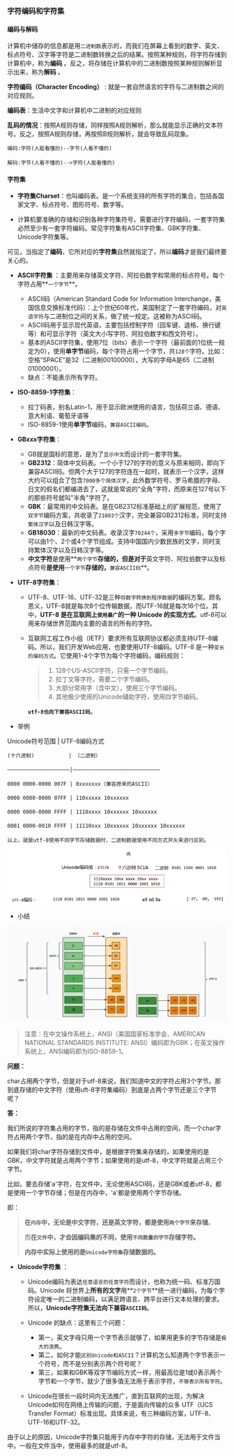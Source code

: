 ###  字符编码和字符集

####  编码与解码

计算机中储存的信息都是用`二进制数`表示的，而我们在屏幕上看到的数字、英文、标点符号、汉字等字符是二进制数转换之后的结果。按照某种规则，将字符存储到计算机中，称为**编码** 。反之，将存储在计算机中的二进制数按照某种规则解析显示出来，称为**解码** 。

**字符编码（Character Encoding）** : 就是一套自然语言的字符与二进制数之间的对应规则。

**编码表**：生活中文字和计算机中二进制的对应规则

**乱码的情况**：按照A规则存储，同样按照A规则解析，那么就能显示正确的文本符号。反之，按照A规则存储，再按照B规则解析，就会导致乱码现象。

```
编码:字符(人能看懂的)--字节(人看不懂的)

解码:字节(人看不懂的)-->字符(人能看懂的)
```

#### 字符集

* **字符集Charset**：也叫编码表。是一个系统支持的所有字符的集合，包括各国家文字、标点符号、图形符号、数字等。

- 计算机要准确的存储和识别各种字符集符号，需要进行字符编码，一套字符集必然至少有一套字符编码。常见字符集有ASCII字符集、GBK字符集、Unicode字符集等。


可见，当指定了**编码**，它所对应的**字符集**自然就指定了，所以**编码**才是我们最终要关心的。

* **ASCII字符集** ：主要用来存储英文字符、阿拉伯数字和常用的标点符号。每个字符占用**`一个字节`**。

  * ASCII码（American Standard Code for Information Interchange，美国信息交换标准代码）：上个世纪60年代，美国制定了一套字符编码，对`英语字符`与二进制位之间的关系，做了统一规定。这被称为ASCII码。
  * ASCII码用于显示现代英语，主要包括控制字符（回车键、退格、换行键等）和可显示字符（英文大小写字符、阿拉伯数字和西文符号）。
  * 基本的ASCII字符集，使用7位（bits）表示一个字符（最前面的1位统一规定为0），使用**单字节**编码，每个字符占用一个字节，共`128个`字符。比如：空格“SPACE”是32（二进制00100000），大写的字母A是65（二进制01000001）。
  * 缺点：不能表示所有字符。

* **ISO-8859-1字符集**：

  * 拉丁码表，别名Latin-1，用于显示欧洲使用的语言，包括荷兰语、德语、意大利语、葡萄牙语等
  * ISO-8859-1使用**单字节**编码，`兼容ASCII编码`。

* **GBxxx字符集**：

  * GB就是国标的意思，是为了`显示中文`而设计的一套字符集。
  * **GB2312**：简体中文码表。一个小于127的字符的意义与原来相同，即向下兼容ASCII码。但两个大于127的字符连在一起时，就表示一个汉字，这样大约可以组合了包含`7000多个简体汉字`，此外数学符号、罗马希腊的字母、日文的假名们都编进去了，这就是常说的"全角"字符，而原来在127号以下的那些符号就叫"半角"字符了。
  * **GBK**：最常用的中文码表。是在GB2312标准基础上的扩展规范，使用了`双字节`编码方案，共收录了`21003个`汉字，完全兼容GB2312标准，同时支持`繁体汉字`以及日韩汉字等。
  * **GB18030**：最新的中文码表。收录汉字`70244个`，采用`多字节`编码，每个字可以由1个、2个或4个字节组成。支持中国国内少数民族的文字，同时支持繁体汉字以及日韩汉字等。
  * **中文字符**是使用**`两个字节`**存储的，但是对于**英文字符、阿拉伯数字以及标点符号**是使用**`一个字节`**存储的，**`兼容ASCII码`**。

* **UTF-8字符集**：

  * UTF-8、UTF-16、UTF-32是三种`将数字转换到程序数据`的编码方案。顾名思义，UTF-8就是每次8个位传输数据，而UTF-16就是每次16个位。其中，**UTF-8 是在互联网上`使用最广`的一种 Unicode 的实现方式**。utf-8可以用来存储世界范围内主要的语言的所有的字符。

  * 互联网工程工作小组（IETF）要求所有互联网协议都必须支持UTF-8编码。所以，我们开发Web应用，也要使用UTF-8编码。UTF-8 是一种`变长的编码方式`。它使用1-4个字节为每个字符编码，编码规则：

    > 1. 128个US-ASCII字符，只需一个字节编码。
    > 2. 拉丁文等字符，需要二个字节编码。 
    > 3. 大部分常用字（含中文），使用三个字节编码。
    > 4. 其他极少使用的Unicode辅助字符，使用四字节编码。

    **`utf-8也向下兼容ASCII码`**。

- 举例

Unicode符号范围  | UTF-8编码方式

```
(十六进制)           | （二进制）

————————————————————|—–—–—–—–—–—–—–—–—–—–—–—–—–—–

0000 0000-0000 007F | 0xxxxxxx（兼容原来的ASCII）

0000 0080-0000 07FF | 110xxxxx 10xxxxxx

0000 0800-0000 FFFF | 1110xxxx 10xxxxxx 10xxxxxx

0001 0000-0010 FFFF | 11110xxx 10xxxxxx 10xxxxxx 10xxxxxx

以上，就是utf-8使用不同字节存储数据时，二进制数据使用不同方式开头来进行区别。
```

![image-20220525164636164](.\images\image-20220525164636164.png)

- 小结

![字符集](.\images\字符集.jpg)

> 注意：在中文操作系统上，ANSI（美国国家标准学会、AMERICAN NATIONAL STANDARDS INSTITUTE: ANSI）编码即为GBK；在英文操作系统上，ANSI编码即为ISO-8859-1。



**问题：**

char占用两个字节，但是对于utf-8来说，我们知道中文的字符占用3个字节。那到底存储的中文字符（使用uft-8字符集编码）到底是占两个字节还是三个字节呢？

**答：**

我们所说的字符集占用的字节，指的是存储在文件中占用的空间，而一个char字符占用两个字节，指的是在内存中占用的空间。

如果我们将char字符存储到文件中，是根据字符集来存储的，如果使用的是GBK，中文字符就是占用两个字节；如果使用的是utf-8，中文字符就是占用三个字节。

比如，要去存储'a'字符，在文件中，无论使用ASCII码，还是GBK或者utf-8，都是使用一个字节存储；但是在内存中，'a'都是使用两个字节存储。

即：

> **在`内存`中，无论是中文字符，还是英文字符，都是使用`两个字节`来存储**。
>
> 而**在`文件`中，才会因编码集的不同，使用`不同数量的字节`存储字符。**
>
> 
>
> **内存中实际上使用的是`Unicode字符集`存储数据的。**



* **Unicode字符集** ：

  * Unicode编码为表达`任意语言的任意字符`而设计，也称为统一码、标准万国码。Unicode 将世界上**所有的文字**用**`2个字节`**统一进行编码，为每个字符设定唯一的二进制编码，以满足跨语言、跨平台进行文本处理的要求。所以，**Unicode字符集无法向下兼容`ASCII码`**。

  - Unicode 的缺点：这里有三个问题：
    - 第一，英文字母只用一个字节表示就够了，如果用更多的字节存储是`极大的浪费`。
    - 第二，如何才能`区别Unicode和ASCII`？计算机怎么知道两个字节表示一个符号，而不是分别表示两个符号呢？
    - 第三，如果和GBK等双字节编码方式一样，用最高位是1或0表示两个字节和一个字节，就少了很多值无法用于表示字符，`不够表示所有字符`。

  - Unicode在很长一段时间内无法推广，直到互联网的出现，为解决Unicode如何在网络上传输的问题，于是面向传输的众多 UTF（UCS Transfer Format）标准出现。具体来说，有三种编码方案，UTF-8、UTF-16和UTF-32。



由于以上的原因，Unicode字符集只能用于内存中字符的存储，无法用于文件当中。一般在文件当中，使用最多的就是utf-8。